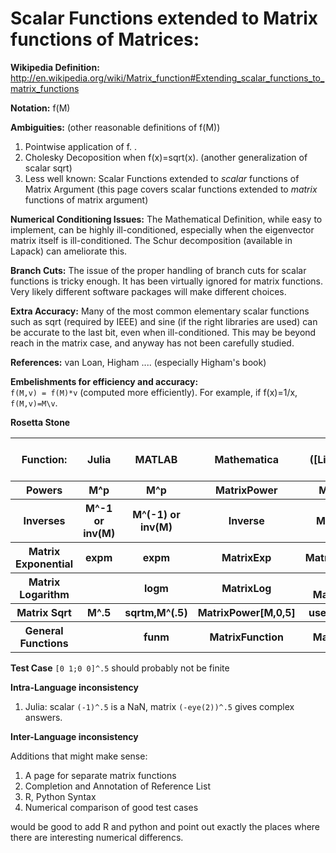 # Scalar Functions extended to Matrix functions of Matrices:
**Wikipedia Definition:**
http://en.wikipedia.org/wiki/Matrix_function#Extending_scalar_functions_to_matrix_functions

**Notation:** f(M)

**Ambiguities:** (other reasonable definitions of f(M)) 

1. Pointwise application of f. . 
2. Cholesky Decoposition when f(x)=sqrt(x). (another generalization
   of scalar sqrt)
3. Less well known: Scalar Functions extended to *scalar* functions of Matrix Argument (this page covers scalar functions extended to  *matrix* functions of matrix argument)

 

**Numerical Conditioning Issues:**  The Mathematical Definition, while easy to implement, 
      can be highly ill-conditioned, especially when the eigenvector matrix itself
      is ill-conditioned.  The Schur decomposition (available in Lapack) can ameliorate this.

**Branch Cuts:**  The issue of the proper handling of branch cuts for scalar functions
              is tricky enough.  It has been virtually ignored for matrix functions.
               Very likely different software packages will make different choices.

**Extra Accuracy:**  Many of the most common elementary scalar functions
such as sqrt (required by IEEE) and sine (if the right libraries are used) can be accurate to
                the last bit, even when ill-conditioned.  This may be beyond
                 reach in the matrix case, and anyway has not been carefully studied.

**References:** van Loan, Higham ....  (especially Higham's book)

**Embelishments for efficiency and accuracy:**  
 `f(M,v) = f(M)*v` (computed more efficiently).  For example, if
f(x)=1/x, `f(M,v)=M\v`.

 
**Rosetta Stone**                    
<table>
<tr>
<th> Function:    </th><th>   Julia </th><th>  MATLAB </th><th>            Mathematica     </th><th>       Maple ([LinearAlgebra] package) </th><th>R</th>
<tr><th> Powers  </th><th>M^p</th><th> M^p </th><th>   MatrixPower </th><th>     MatrixPower </tr>
<tr><th> Inverses </th><th>M^-1 or inv(M) </th><th>M^(-1) or inv(M) </th>  <th> Inverse </th><th>                MatrixInverse </th></tr>
<tr><th>Matrix Exponential </th>     <th>expm</th><th>   expm </th>            <th> MatrixExp </th><th>    MatrixExponential </th>
</tr>
<tr><th> Matrix Logarithm  </th><th>   </th><th>                logm </th>      <th>       MatrixLog </th><th>    use MatrixFunction </th>
<tr><th>Matrix Sqrt</th> <th>M^.5</th> <th>                       sqrtm,M^(.5)  </th><th>   MatrixPower[M,0,5]   </th>  <th> use MatrixPower </th>
</tr>
<tr>
<th>General Functions </th>   <th></th><th>                 funm </th> <th>     MatrixFunction </th><th>         MatrixFunction
 </th></table>

**Test Case**
`[0 1;0 0]^.5` should probably not be finite

**Intra-Language inconsistency**

1. Julia: scalar `(-1)^.5` is a NaN, matrix `(-eye(2))^.5` gives complex answers.

**Inter-Language inconsistency**


Additions that might make sense:

1.  A page for separate matrix functions
2.  Completion and Annotation of Reference List
3.  R, Python Syntax
4.  Numerical comparison of good test cases

would be good to add R and python and point out exactly the places where there are interesting numerical differencs.
